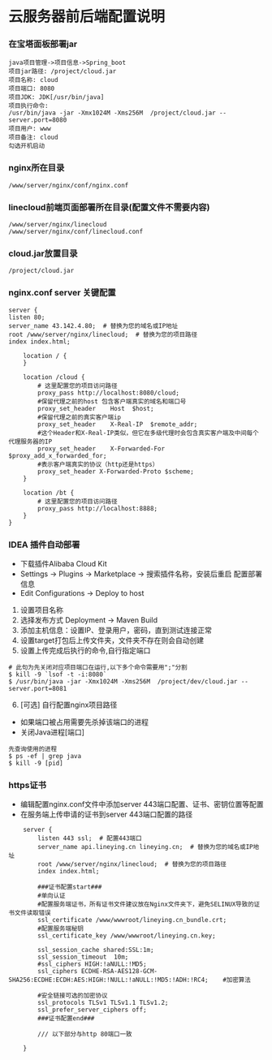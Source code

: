 # 云服务器前后端配置说明

### 在宝塔面板部署jar

```
java项目管理->项目信息->Spring_boot
项目jar路径: /project/cloud.jar
项目名称: cloud
项目端口: 8080
项目JDK: JDK[/usr/bin/java]
项目执行命令: 
/usr/bin/java -jar -Xmx1024M -Xms256M  /project/cloud.jar --server.port=8080
项目用户: www
项目备注: cloud
勾选开机启动
```

### nginx所在目录
```
/www/server/nginx/conf/nginx.conf
```

### linecloud前端页面部署所在目录(配置文件不需要内容)
```
/www/server/nginx/linecloud
/www/server/nginx/conf/linecloud.conf
```

### cloud.jar放置目录
```
/project/cloud.jar
```

### nginx.conf server 关键配置
```
server {  
listen 80;  
server_name 43.142.4.80;  # 替换为您的域名或IP地址  
root /www/server/nginx/linecloud;  # 替换为您的项目路径  
index index.html;

    location / {
    }  
    
    location /cloud {
        # 这里配置您的项目访问路径
        proxy_pass http://localhost:8080/cloud;
        #保留代理之前的host 包含客户端真实的域名和端口号
        proxy_set_header    Host  $host;
        #保留代理之前的真实客户端ip
        proxy_set_header    X-Real-IP  $remote_addr;
        #这个Header和X-Real-IP类似，但它在多级代理时会包含真实客户端及中间每个代理服务器的IP
        proxy_set_header    X-Forwarded-For  $proxy_add_x_forwarded_for;
        #表示客户端真实的协议（http还是https）
        proxy_set_header X-Forwarded-Proto $scheme;
    }
    
    location /bt {
        # 这里配置您的项目访问路径
        proxy_pass http://localhost:8888;
    }
}
```
### IDEA 插件自动部署
* 下载插件Alibaba Cloud Kit
* Settings -> Plugins -> Marketplace -> 搜索插件名称，安装后重启
配置部署信息
* Edit Configurations -> Deploy to host
1. 设置项目名称
2. 选择发布方式 Deployment -> Maven Build
3. 添加主机信息：设置IP、登录用户，密码，直到测试连接正常
4. 设置target打包后上传文件夹，文件夹不存在则会自动创建
5. 设置上传完成后执行的命令,自行指定端口
```
# 此句为先关闭对应项目端口在运行,以下多个命令需要用";"分割
$ kill -9 `lsof -t -i:8080`
$ /usr/bin/java -jar -Xmx1024M -Xms256M  /project/dev/cloud.jar --server.port=8081
```
6. [可选] 自行配置nginx项目路径

* 如果端口被占用需要先杀掉该端口的进程
* 关闭Java进程[端口]
```
先查询使用的进程
$ ps -ef | grep java
$ kill -9 [pid]
```
### https证书
* 编辑配置nginx.conf文件中添加server 443端口配置、证书、密钥位置等配置
* 在服务端上传申请的证书到server 443端口配置的路径
```
    server {  
        listen 443 ssl;  # 配置443端口
        server_name api.lineying.cn lineying.cn;  # 替换为您的域名或IP地址
        root /www/server/nginx/linecloud;  # 替换为您的项目路径  
        index index.html;
        
        ###证书配置start###
        #单向认证
		#配置服务端证书，所有证书文件建议放在Nginx文件夹下，避免SELINUX导致的证书文件读取错误
		ssl_certificate /www/wwwroot/lineying.cn_bundle.crt;
		#配置服务端秘钥
		ssl_certificate_key /www/wwwroot/lineying.cn.key;
		
		ssl_session_cache shared:SSL:1m;
		ssl_session_timeout  10m;
		#ssl_ciphers HIGH:!aNULL:!MD5;
		ssl_ciphers ECDHE-RSA-AES128-GCM-SHA256:ECDHE:ECDH:AES:HIGH:!NULL:!aNULL:!MD5:!ADH:!RC4;    #加密算法
		
		#安全链接可选的加密协议
		ssl_protocols TLSv1 TLSv1.1 TLSv1.2;    
		ssl_prefer_server_ciphers off;
        ###证书配置end###
        
        /// 以下部分与http 80端口一致
        
    }
```








